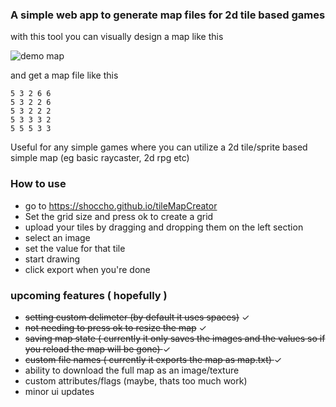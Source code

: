 ### A simple web app to generate map files for 2d tile based games

with this tool you can visually design a map like this

![demo map](https://github.com/user-attachments/assets/b5c73c7e-d384-4b3f-8630-eb5842382e0c)

and get a map file like this

```
5 3 2 6 6 
5 3 2 2 6 
5 3 2 2 2 
5 3 3 3 2 
5 5 5 3 3 
```


Useful for any simple games where you can utilize a 2d tile/sprite based simple map (eg basic raycaster, 2d rpg etc)

### How to use
- go to https://shoccho.github.io/tileMapCreator
- Set the grid size and press ok to create a grid
- upload your tiles by dragging and dropping them on the left section
- select an image
- set the value for that tile 
- start drawing 
- click export when you're done

### upcoming features ( hopefully )
- <s>setting custom delimeter (by default it uses spaces)</s> ✓
- <s> not needing to press ok to resize the map</s> ✓
- <s> saving map state ( currently it only saves the images and the values so if you reload the map will be gone) </s> ✓
- <s>custom file names ( currently it exports the map as map.txt) </s> ✓
- ability to download the full map as an image/texture
- custom attributes/flags (maybe, thats too much work)
- minor ui updates
